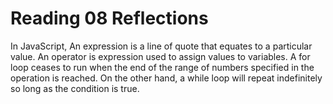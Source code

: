 # Reading 08 Reflections

In JavaScript, An expression is a line of quote that equates to a particular value. An operator is expression used to assign values to variables. A for loop ceases to run when the end of the range of numbers specified in the operation is reached. On the other hand, a while loop will repeat indefinitely so long as the condition is true.
